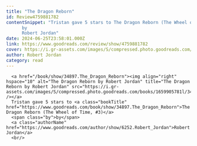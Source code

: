 ```yaml
---
title: "The Dragon Reborn"
id: Review4759881782
contentSnippet: "Tristan gave 5 stars to The Dragon Reborn (The Wheel of Time, #3)
      by
      Robert Jordan"
date: 2024-06-25T23:58:01.000Z
link: https://www.goodreads.com/review/show/4759881782
cover: https://i.gr-assets.com/images/S/compressed.photo.goodreads.com/books/1659905781l/34897._SX50_.jpg
author: Robert Jordan
category: read
---
```


      
      <a href="/book/show/34897.The_Dragon_Reborn"><img align="right" hspace="10" alt="The Dragon Reborn by Robert Jordan" title="The Dragon Reborn by Robert Jordan" src="https://i.gr-assets.com/images/S/compressed.photo.goodreads.com/books/1659905781l/34897._SX50_.jpg" /></a>
      Tristan gave 5 stars to <a class="bookTitle" href="https://www.goodreads.com/book/show/34897.The_Dragon_Reborn">The Dragon Reborn (The Wheel of Time, #3)</a>
      <span class="by">by</span>
      <a class="authorName" href="https://www.goodreads.com/author/show/6252.Robert_Jordan">Robert Jordan</a>
      <br/>